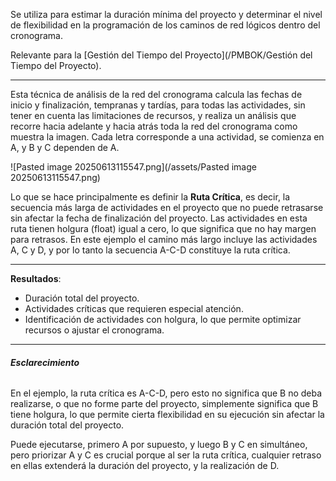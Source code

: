 Se utiliza para estimar la duración mínima del proyecto y determinar el nivel de flexibilidad en la programación de los caminos de red lógicos dentro del cronograma.

Relevante para la [Gestión del Tiempo del Proyecto](/PMBOK/Gestión del Tiempo del Proyecto).
****
Esta técnica de análisis de la red del cronograma calcula las fechas de inicio y finalización, tempranas y tardías, para todas las actividades, sin tener en cuenta las limitaciones de recursos, y realiza un análisis que recorre hacia adelante y hacia atrás toda la red del cronograma como muestra la imagen.
Cada letra corresponde a una actividad, se comienza en A, y B y C dependen de A.

![Pasted image 20250613115547.png](/assets/Pasted image 20250613115547.png)

Lo que se hace principalmente es definir la **Ruta Crítica**, es decir, la secuencia más larga de actividades en el proyecto que no puede retrasarse sin afectar la fecha de finalización del proyecto. Las actividades en esta ruta tienen holgura (float) igual a cero, lo que significa que no hay margen para retrasos.
En este ejemplo el camino más largo incluye las actividades A, C y D, y por lo tanto la secuencia A-C-D constituye la ruta crítica.
****
**Resultados**:

- Duración total del proyecto.
- Actividades críticas que requieren especial atención.
- Identificación de actividades con holgura, lo que permite optimizar recursos o ajustar el cronograma.
****
###### **Esclarecimiento**
En el ejemplo, la ruta crítica es A-C-D, pero esto no significa que B no deba realizarse, o que no forme parte del proyecto, simplemente significa que B tiene holgura, lo que permite cierta flexibilidad en su ejecución sin afectar la duración total del proyecto.

Puede ejecutarse, primero A por supuesto, y luego B y C en simultáneo, pero priorizar A y C es crucial porque al ser la ruta crítica, cualquier retraso en ellas extenderá la duración del proyecto, y la realización de D.